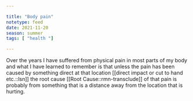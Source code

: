 ```yaml
---

title: "Body pain"
notetype: feed
date: 2021-11-20
season: summer
tags: [ "health "]

---
```



Over the years I have suffered from physical pain in most parts of my body and what I have learned to remember is that unless the pain has been caused by something direct at that location  [[direct impact or cut to hand etc.::lsn]] the root cause [[Root Cause::rmn-transclude]] of that pain is probably from something that is a distance away from the location that is hurting.


